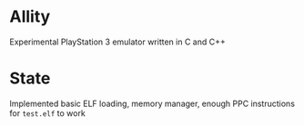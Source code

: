 # Allity
Experimental PlayStation 3 emulator written in C and C++

# State
Implemented basic ELF loading, memory manager, enough PPC instructions for `test.elf` to work

